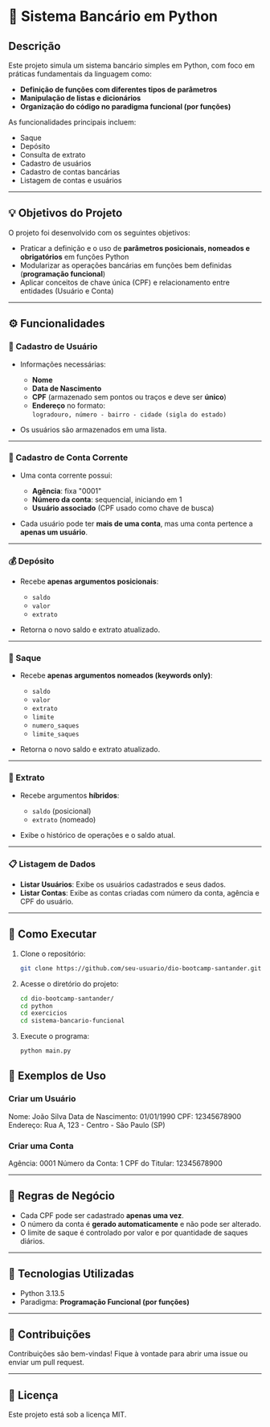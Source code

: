 # 🏦 Sistema Bancário em Python

## Descrição

Este projeto simula um sistema bancário simples em Python, com foco em práticas fundamentais da linguagem como:

- **Definição de funções com diferentes tipos de parâmetros**
- **Manipulação de listas e dicionários**
- **Organização do código no paradigma funcional (por funções)**

As funcionalidades principais incluem:

- Saque
- Depósito
- Consulta de extrato
- Cadastro de usuários
- Cadastro de contas bancárias
- Listagem de contas e usuários

---

## 💡 Objetivos do Projeto

O projeto foi desenvolvido com os seguintes objetivos:

- Praticar a definição e o uso de **parâmetros posicionais, nomeados e obrigatórios** em funções Python
- Modularizar as operações bancárias em funções bem definidas (**programação funcional**)
- Aplicar conceitos de chave única (CPF) e relacionamento entre entidades (Usuário e Conta)

---

## ⚙️ Funcionalidades

### 🔐 Cadastro de Usuário

- Informações necessárias:

  - **Nome**
  - **Data de Nascimento**
  - **CPF** (armazenado sem pontos ou traços e deve ser **único**)
  - **Endereço** no formato:  
    `logradouro, número - bairro - cidade (sigla do estado)`

- Os usuários são armazenados em uma lista.

---

### 🏦 Cadastro de Conta Corrente

- Uma conta corrente possui:

  - **Agência**: fixa "0001"
  - **Número da conta**: sequencial, iniciando em 1
  - **Usuário associado** (CPF usado como chave de busca)

- Cada usuário pode ter **mais de uma conta**, mas uma conta pertence a **apenas um usuário**.

---

### 💰 Depósito

- Recebe **apenas argumentos posicionais**:

  - `saldo`
  - `valor`
  - `extrato`

- Retorna o novo saldo e extrato atualizado.

---

### 🏧 Saque

- Recebe **apenas argumentos nomeados (keywords only)**:

  - `saldo`
  - `valor`
  - `extrato`
  - `limite`
  - `numero_saques`
  - `limite_saques`

- Retorna o novo saldo e extrato atualizado.

---

### 📄 Extrato

- Recebe argumentos **híbridos**:

  - `saldo` (posicional)
  - `extrato` (nomeado)

- Exibe o histórico de operações e o saldo atual.

---

### 📋 Listagem de Dados

- **Listar Usuários**: Exibe os usuários cadastrados e seus dados.
- **Listar Contas**: Exibe as contas criadas com número da conta, agência e CPF do usuário.

---


## 🚀 Como Executar

1. Clone o repositório:

   ```bash
   git clone https://github.com/seu-usuario/dio-bootcamp-santander.git
   ```

2. Acesse o diretório do projeto:

   ```bash
   cd dio-bootcamp-santander/
   cd python
   cd exercicios
   cd sistema-bancario-funcional

   ```

3. Execute o programa:

   ```bash
   python main.py
   ```

## 🧪 Exemplos de Uso

### Criar um Usuário

Nome: João Silva
Data de Nascimento: 01/01/1990
CPF: 12345678900
Endereço: Rua A, 123 - Centro - São Paulo (SP)

### Criar uma Conta

Agência: 0001
Número da Conta: 1
CPF do Titular: 12345678900

---

## 📝 Regras de Negócio

- Cada CPF pode ser cadastrado **apenas uma vez**.
- O número da conta é **gerado automaticamente** e não pode ser alterado.
- O limite de saque é controlado por valor e por quantidade de saques diários.

---

## 🎯 Tecnologias Utilizadas

- Python 3.13.5
- Paradigma: **Programação Funcional (por funções)**

---

## 🤝 Contribuições

Contribuições são bem-vindas! Fique à vontade para abrir uma issue ou enviar um pull request.

---

## 📄 Licença

Este projeto está sob a licença MIT.
